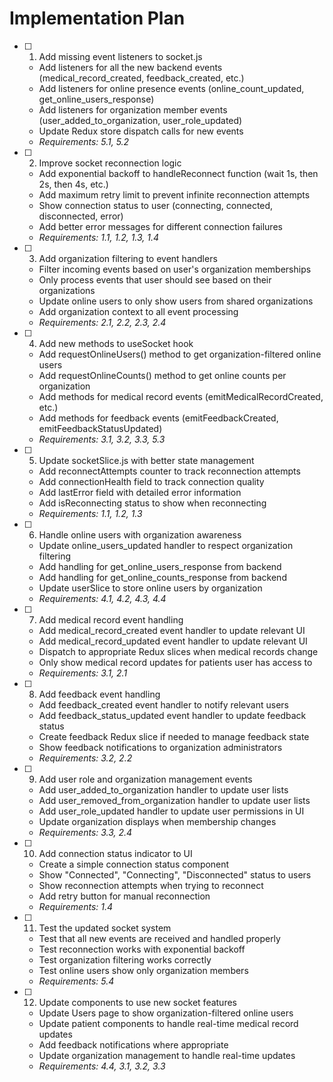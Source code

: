 # Implementation Plan

- [ ] 1. Add missing event listeners to socket.js
  - Add listeners for all the new backend events (medical_record_created, feedback_created, etc.)
  - Add listeners for online presence events (online_count_updated, get_online_users_response)
  - Add listeners for organization member events (user_added_to_organization, user_role_updated)
  - Update Redux store dispatch calls for new events
  - _Requirements: 5.1, 5.2_

- [ ] 2. Improve socket reconnection logic
  - Add exponential backoff to handleReconnect function (wait 1s, then 2s, then 4s, etc.)
  - Add maximum retry limit to prevent infinite reconnection attempts
  - Show connection status to user (connecting, connected, disconnected, error)
  - Add better error messages for different connection failures
  - _Requirements: 1.1, 1.2, 1.3, 1.4_

- [ ] 3. Add organization filtering to event handlers
  - Filter incoming events based on user's organization memberships
  - Only process events that user should see based on their organizations
  - Update online users to only show users from shared organizations
  - Add organization context to all event processing
  - _Requirements: 2.1, 2.2, 2.3, 2.4_

- [ ] 4. Add new methods to useSocket hook
  - Add requestOnlineUsers() method to get organization-filtered online users
  - Add requestOnlineCounts() method to get online counts per organization
  - Add methods for medical record events (emitMedicalRecordCreated, etc.)
  - Add methods for feedback events (emitFeedbackCreated, emitFeedbackStatusUpdated)
  - _Requirements: 3.1, 3.2, 3.3, 5.3_

- [ ] 5. Update socketSlice.js with better state management
  - Add reconnectAttempts counter to track reconnection attempts
  - Add connectionHealth field to track connection quality
  - Add lastError field with detailed error information
  - Add isReconnecting status to show when reconnecting
  - _Requirements: 1.1, 1.2, 1.3_

- [ ] 6. Handle online users with organization awareness
  - Update online_users_updated handler to respect organization filtering
  - Add handling for get_online_users_response from backend
  - Add handling for get_online_counts_response from backend
  - Update userSlice to store online users by organization
  - _Requirements: 4.1, 4.2, 4.3, 4.4_

- [ ] 7. Add medical record event handling
  - Add medical_record_created event handler to update relevant UI
  - Add medical_record_updated event handler to update relevant UI
  - Dispatch to appropriate Redux slices when medical records change
  - Only show medical record updates for patients user has access to
  - _Requirements: 3.1, 2.1_

- [ ] 8. Add feedback event handling
  - Add feedback_created event handler to notify relevant users
  - Add feedback_status_updated event handler to update feedback status
  - Create feedback Redux slice if needed to manage feedback state
  - Show feedback notifications to organization administrators
  - _Requirements: 3.2, 2.2_

- [ ] 9. Add user role and organization management events
  - Add user_added_to_organization handler to update user lists
  - Add user_removed_from_organization handler to update user lists
  - Add user_role_updated handler to update user permissions in UI
  - Update organization displays when membership changes
  - _Requirements: 3.3, 2.4_

- [ ] 10. Add connection status indicator to UI
  - Create a simple connection status component
  - Show "Connected", "Connecting", "Disconnected" status to users
  - Show reconnection attempts when trying to reconnect
  - Add retry button for manual reconnection
  - _Requirements: 1.4_

- [ ] 11. Test the updated socket system
  - Test that all new events are received and handled properly
  - Test reconnection works with exponential backoff
  - Test organization filtering works correctly
  - Test online users show only organization members
  - _Requirements: 5.4_

- [ ] 12. Update components to use new socket features
  - Update Users page to show organization-filtered online users
  - Update patient components to handle real-time medical record updates
  - Add feedback notifications where appropriate
  - Update organization management to handle real-time updates
  - _Requirements: 4.4, 3.1, 3.2, 3.3_